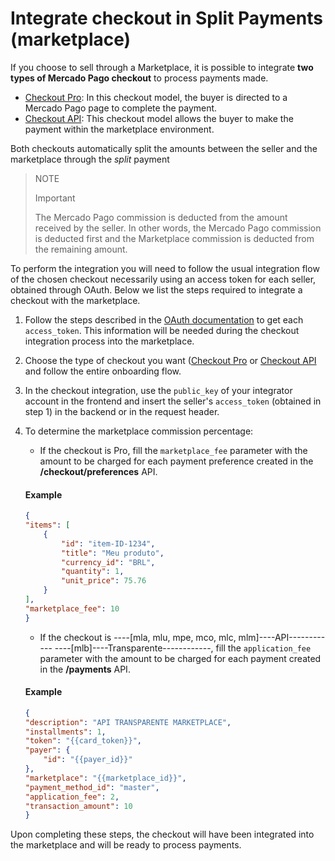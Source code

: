 # Integrate checkout in Split Payments (marketplace)

If you choose to sell through a Marketplace, it is possible to integrate **two types of Mercado Pago checkout** to process payments made.

* [Checkout Pro](/developers/en/guides/checkout-pro/landing): In this checkout model, the buyer is directed to a Mercado Pago page to complete the payment.
* [Checkout API](/developers/en/guides/checkout-api/introduction): This checkout model allows the buyer to make the payment within the marketplace environment.

Both checkouts automatically split the amounts between the seller and the marketplace through the _split_ payment

> NOTE
>
> Important
>
> The Mercado Pago commission is deducted from the amount received by the seller. In other words, the Mercado Pago commission is deducted first and the Marketplace commission is deducted from the remaining amount.

To perform the integration you will need to follow the usual integration flow of the chosen checkout necessarily using an access token for each seller, obtained through OAuth. Below we list the steps required to integrate a checkout with the marketplace.

1. Follow the steps described in the [OAuth documentation](/developers/en/guides/additional-content/security/oauth/introduction) to get each `access_token`. This information will be needed during the checkout integration process into the marketplace.
2. Choose the type of checkout you want ([Checkout Pro](/developers/en/guides/checkout-pro/landing) or [Checkout API](/developers/en/guides/checkout-api/introduction) and follow the entire onboarding flow.
3. In the checkout integration, use the `public_key` of your integrator account in the frontend and insert the seller's `access_token` (obtained in step 1) in the backend or in the request header.
4. To determine the marketplace commission percentage:

    - If the checkout is Pro, fill the `marketplace_fee` parameter with the amount to be charged for each payment preference created in the **/checkout/preferences** API.
    #### Example
    ```json
    {
    "items": [
        {
            "id": "item-ID-1234",
            "title": "Meu produto",
            "currency_id": "BRL",
            "quantity": 1,
            "unit_price": 75.76
        }
    ],
    "marketplace_fee": 10
    }
    ```
    - If the checkout is ----[mla, mlu, mpe, mco, mlc, mlm]----API------------ ----[mlb]----Transparente------------, fill the `application_fee` parameter with the amount to be charged for each payment created in the **/payments** API.
    #### Example
    ```json
    {
    "description": "API TRANSPARENTE MARKETPLACE",
    "installments": 1,
    "token": "{{card_token}}",
    "payer": {
        "id": "{{payer_id}}"
    },
    "marketplace": "{{marketplace_id}}",
    "payment_method_id": "master",
    "application_fee": 2,
    "transaction_amount": 10
    }
    ```

Upon completing these steps, the checkout will have been integrated into the marketplace and will be ready to process payments.
